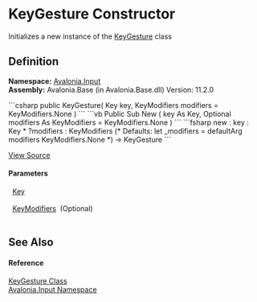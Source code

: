 # KeyGesture Constructor


Initializes a new instance of the <a href="T_Avalonia_Input_KeyGesture">KeyGesture</a> class



## Definition
**Namespace:** <a href="N_Avalonia_Input">Avalonia.Input</a>  
**Assembly:** Avalonia.Base (in Avalonia.Base.dll) Version: 11.2.0

<Tabs groupId="api-code-preview">
<TabItem value="csharp" label="C#">
```csharp
public KeyGesture(
	Key key,
	KeyModifiers modifiers = KeyModifiers.None
)
```
</TabItem>
<TabItem value="vb" label="VB">
```vb
Public Sub New ( 
	key As Key,
	Optional modifiers As KeyModifiers = KeyModifiers.None
)
```
</TabItem>
<TabItem value="fsharp" label="F#">
```fsharp
new : 
        key : Key * 
        ?modifiers : KeyModifiers 
(* Defaults:
        let _modifiers = defaultArg modifiers KeyModifiers.None
*)
-> KeyGesture
```
</TabItem>
</Tabs>



<a href="https://github.com/AvaloniaUI/Avalonia/tree/master/src/Avalonia.Base/Input/KeyGesture.cs#L20" title="View the source code">View Source</a>



#### Parameters
<dl><dt>  <a href="T_Avalonia_Input_Key">Key</a></dt><dd> </dd><dt>  <a href="T_Avalonia_Input_KeyModifiers">KeyModifiers</a>  (Optional)</dt><dd> </dd></dl>

## See Also


#### Reference
<a href="T_Avalonia_Input_KeyGesture">KeyGesture Class</a>  
<a href="N_Avalonia_Input">Avalonia.Input Namespace</a>  

